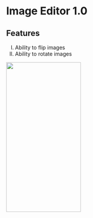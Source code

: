 # Image Editor 1.0

<h2>Features</h2>
<ul style="list-style-type: upper-roman">
  <li>Ability to flip images</li>
  <li>Ability to rotate images</li>
</ul>

<img src="https://github.com/haseeb-pjr/Android_Image-editor/blob/master/prev.gif" width="200" height="400"/>
